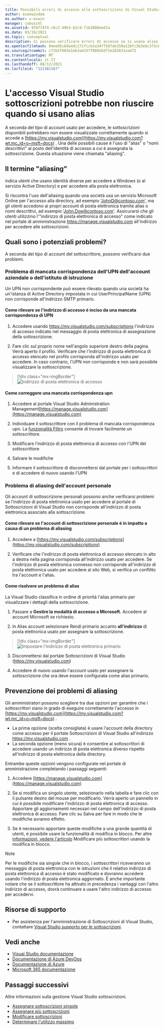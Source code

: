 ```yaml
---
title: Possibili errori di accesso alle sottoscrizioni di Visual Studio con alias | Microsoft Docs
author: evanwindom
ms.author: v-evwin
manager: cabuschl
ms.assetid: 97bf7474-c6c2-49b3-b2c9-f1b2808eed1a
ms.date: 03/19/2021
ms.topic: conceptual
description: Si possono verificare errori di accesso se si usano alias o nomi descrittivi
ms.openlocfilehash: 84ee95c69a4dc271fccb3a34f758fde350a12bfc3b3e8c373cbb135914bbcc2f
ms.sourcegitcommit: c72b2f603e1eb3a4157f00926df2e263831ea472
ms.translationtype: MT
ms.contentlocale: it-IT
ms.lasthandoff: 08/12/2021
ms.locfileid: "121381167"
---
```

# <a name="signing-into-visual-studio-subscriptions-may-fail-when-using-aliases"></a>L'accesso Visual Studio sottoscrizioni potrebbe non riuscire quando si usano alias
A seconda del tipo di account usato per accedere, le sottoscrizioni disponibili potrebbero non essere visualizzate correttamente quando si accede a [https://my.visualstudio.com](https://my.visualstudio.com?wt.mc_id=o~msft~docs) . Una delle possibili cause è l'uso di "alias" o "nomi descrittivi" al posto dell'identità di accesso a cui è assegnata la sottoscrizione. Questa situazione viene chiamata "aliasing".

## <a name="what-is-aliasing"></a>Il termine "aliasing"
indica utenti che usano identità diverse per accedere a Windows (o al servizio Active Directory) e per accedere alla posta elettronica.

Si riscontra l'uso dell'aliasing quando una società usa un servizio Microsoft Online per l'accesso alla directory, ad esempio 'JohnD@contoso.com', ma gli utenti accedono ai propri account di posta elettronica tramite alias o nomi descrittivi, ad esempio 'John.Doe@contoso.com'. Assicurarsi che gli utenti utilizzino l'"indirizzo di posta elettronica di accesso" come indicato nel portale di amministrazione https://manage.visualstudio.com all'indirizzo per accedere alle sottoscrizioni. 

## <a name="what-are-the-potential-issues"></a>Quali sono i potenziali problemi?

A seconda del tipo di account del sottoscrittore, possono verificarsi due problemi. 

### <a name="work-or-school-account-upn-mismatch-issue"></a>Problema di mancata corrispondenza dell'UPN dell'account aziendale o dell'istituto di istruzione 
Un UPN non corrispondente può essere rilevato quando una società ha un'istanza di Active Directory impostata in cui UserPrincipalName (UPN) non corrisponde all'indirizzo SMTP primario. 

#### <a name="how-to-detect-if-your-sign-in-address-is-impacted-by-a-upn-mismatch"></a>Come rilevare se l'indirizzo di accesso è inciso da una mancata corrispondenza di UPN 

1. Accedere usando https://my.visualstudio.com/subscriptions l'indirizzo di accesso indicato nel messaggio di posta elettronica di assegnazione della sottoscrizione.

2. Fare clic sul proprio nome nell'angolo superiore destro della pagina.  Verrà aperto il profilo.  Verificare che l'indirizzo di posta elettronica di accesso elencato nel profilo corrisponda all'indirizzo usato per accedere.  In caso contrario, l'UPN non corrisponde e non sarà possibile visualizzare la sottoscrizione. 

> [!div class="mx-imgBorder"]
> ![Indirizzo di posta elettronica di accesso](_img//aliasing/sign-in-email.png "Assicurarsi che l'indirizzo di posta elettronica visualizzato nel profilo corrisponda a quello che si usa per accedere.")

#### <a name="how-to-fix-a-upn-mismatch"></a>Come correggere una mancata corrispondenza upn

1. Accedere al portale Visual Studio Administration Management[https://manage.visualstudio.com](https://manage.visualstudio.com) 

2. Individuare il sottoscrittore con il problema di mancata corrispondenza upn. La [funzionalità Filtro](search-license.md) consente di trovare facilmente un sottoscrittore.

3. Modificare l'indirizzo di posta elettronica di accesso con l'UPN del sottoscrittore 

0. Salvare le modifiche 

0. Informare il sottoscrittore di disconnettersi dal portale per i sottoscrittori e di accedere di nuovo usando l'UPN 

### <a name="personal-account-aliasing-issue"></a>Problema di aliasing dell'account personale

Gli account di sottoscrizione personali possono anche verificarsi problemi se l'indirizzo di posta elettronica usato per accedere al portale di Sottoscrizioni di Visual Studio non corrisponde all'indirizzo di posta elettronica associato alla sottoscrizione. 

#### <a name="how-to-detect-if-your-personal-subscription-account-is-impacted-by-an-aliasing-issue"></a>Come rilevare se l'account di sottoscrizione personale è in impatto a causa di un problema di aliasing

1. Accedere a [https://my.visualstudio.com/subscriptions](https://my.visualstudio.com/subscriptions)

0. Verificare che l'indirizzo di posta elettronica di accesso elencato in alto a destra nella pagina corrisponda all'indirizzo usato per accedere.  Se l'indirizzo di posta elettronica connesso non corrisponde all'indirizzo di posta elettronica usato per accedere al sito Web, si verifica un conflitto tra l'account e l'alias.

#### <a name="how-to-fix-an-alias-issue"></a>Come risolvere un problema di alias

La Visual Studio classifica in ordine di priorità l'alias primario per visualizzare i dettagli della sottoscrizione. 

1. Passare a **Gestire la modalità di accesso a Microsoft.** Accedere al account Microsoft se richiesto. 

2. In Alias account selezionare Rendi primario accanto **all'indirizzo** di posta elettronica usato per assegnare la sottoscrizione. 

> [!div class="mx-imgBorder"]
> ![Impostare l'indirizzo di posta elettronica primario](_img//aliasing/account-aliases.png "Usare il collegamento Crea primario per scegliere l'alias primario per le sottoscrizioni.")

3. Disconnettersi dal portale Sottoscrizioni di Visual Studio (https://my.visualstudio.com) 

4. Accedere di nuovo usando l'account usato per assegnare la sottoscrizione che ora deve essere configurata come alias primario. 

## <a name="preventing-aliasing-issues"></a>Prevenzione dei problemi di aliasing

Gli amministratori possono scegliere tra due opzioni per garantire che i sottoscrittori siano in grado di eseguire correttamente l'accesso in [https://my.visualstudio.com](https://my.visualstudio.com?wt.mc_id=o~msft~docs) .
- La prima opzione (scelta consigliata) è usare l'account della directory come accesso per il portale Sottoscrizioni di Visual Studio all'indirizzo https://my.visualstudio.com .  
- La seconda opzione (meno sicura) è consentire ai sottoscrittori di accedere usando un indirizzo di posta elettronica diverso rispetto all'indirizzo di posta elettronica della directory.

Entrambe queste opzioni vengono configurate nel portale di amministrazione completando i passaggi seguenti:  
1. Accedere [https://manage.visualstudio.com](https://manage.visualstudio.com) 

0. Se si modifica un singolo utente, selezionarlo nella tabella e fare clic con il pulsante destro del mouse per modificarlo. Verrà aperto un pannello in cui è possibile modificare l'indirizzo di posta elettronica di accesso. Apportare gli aggiornamenti necessari nel campo dell'indirizzo di posta elettronica di accesso. Fare clic su Salva per fare in modo che le modifiche avranno effetto.  

0. Se è necessario apportare queste modifiche a una grande quantità di utenti, è possibile usare la funzionalità di modifica in blocco. Per altre [informazioni, vedere l'articolo](./edit-license.md#edit-multiple-subscribers-using-bulk-edit) Modificare più sottoscrittori usando la modifica in blocco.

> [!NOTE]
> Per le modifiche sia singole che in blocco, i sottoscrittori riceveranno un messaggio di posta elettronica con le istruzioni che il relativo indirizzo di posta elettronica di accesso è stato modificato e dovranno accedere usando l'indirizzo di posta elettronica aggiornato. È anche importante notare che se il sottoscrittore ha attivato in precedenza i vantaggi con l'altro indirizzo di accesso, dovrà continuare a usare l'altro indirizzo di accesso per accedervi.  

## <a name="support-resources"></a>Risorse di supporto
- Per assistenza per l'amministrazione di Sottoscrizioni di Visual Studio, contattare [Visual Studio supporto per le sottoscrizioni](https://aka.ms/vsadminhelp).

## <a name="see-also"></a>Vedi anche
- [Visual Studio documentazione](/visualstudio/)
- [Documentazione di Azure DevOps](/azure/devops/)
- [Documentazione di Azure](/azure/)
- [Microsoft 365 documentazione](/microsoft-365/)

## <a name="next-steps"></a>Passaggi successivi
Altre informazioni sulla gestione Visual Studio sottoscrizioni.
- [Assegnare sottoscrizioni singole](assign-license.md)
- [Assegnare più sottoscrizioni](assign-license-bulk.md)
- [Modificare sottoscrizioni](edit-license.md)
- [Determinare l'utilizzo massimo](maximum-usage.md)